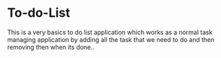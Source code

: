 # To-do-List
This is a very basics to do list application which works as a normal task managing application by adding all the task that we need to do and then removing then when its done..
